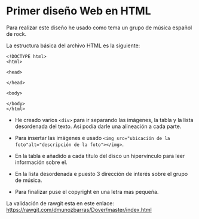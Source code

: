# Primer diseño Web en HTML
Para realizar este diseño he usado como tema un grupo de música español de rock.

La estructura básica del archivo HTML es la siguiente:

    <!DOCTYPE html>
    <html>

    <head>

    </head>

    <body>

    </body>
    </html>

* He creado varios `<div>` para ir separando las imágenes, la tabla y la lista
desordenada del texto. Así podía darle una alineación a cada parte.

* Para insertar las imágenes e usado `<img src="ubicación de la foto"alt="descripción de la foto"></img>`.

* En la tabla e añadido a cada título del disco un hipervínculo para leer información sobre el.

* En la lista desordenada e puesto 3 dirección de interés sobre el grupo de música.

* Para finalizar puse el copyright en una letra mas pequeña.

La validación de rawgit esta en este enlace:
https://rawgit.com/dmunozbarras/Dover/master/index.html

